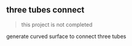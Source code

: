 ## three tubes connect
> this project is not completed

generate curved surface to connect three tubes